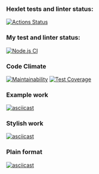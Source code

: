 ### Hexlet tests and linter status:
[![Actions Status](https://github.com/koshun-code/frontend-project-46/workflows/hexlet-check/badge.svg)](https://github.com/koshun-code/frontend-project-46/actions)

### My test and linter status:
[![Node.js CI](https://github.com/koshun-code/frontend-project-46/actions/workflows/node.js.yml/badge.svg)](https://github.com/koshun-code/frontend-project-46/actions/workflows/node.js.yml)

### Code Climate
[![Maintainability](https://api.codeclimate.com/v1/badges/0cc29adf8cd3ec1161fd/maintainability)](https://codeclimate.com/github/koshun-code/frontend-project-46/maintainability)
[![Test Coverage](https://api.codeclimate.com/v1/badges/0cc29adf8cd3ec1161fd/test_coverage)](https://codeclimate.com/github/koshun-code/frontend-project-46/test_coverage)


### Example work
[![asciicast](https://asciinema.org/a/dK5nKuZKH3pFejz6b21VjRSf7.svg)](https://asciinema.org/a/dK5nKuZKH3pFejz6b21VjRSf7)

### Stylish work
[![asciicast](https://asciinema.org/a/bfBFweLwebsrl7yircS40zLPD.svg)](https://asciinema.org/a/bfBFweLwebsrl7yircS40zLPD)

### Plain format
[![asciicast](https://asciinema.org/a/AM9dejOo9gldc7lSpAWHODu6M.svg)](https://asciinema.org/a/AM9dejOo9gldc7lSpAWHODu6M)